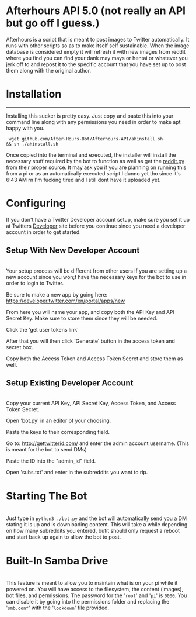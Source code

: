 <h1>Afterhours API 5.0 (not really an API but go off I guess.)</h1>
<body>
Afterhours is a script that is meant to post images to Twitter automatically. It runs with other scripts so as to make itself self sustainable. 
When the image database is considered empty it will refresh it with new images from reddit where you find you can find your dank may mays or 
hentai or whatever you jerk off to and repost it to the specific account that you have set up to post them along with the original author. 
<br>
<h1>Installation</h1>
<hr>
Installing this sucker is pretty easy. Just copy and paste this into your command line along with any permissions you need in order to make apt happy with you.

<code> wget github.com/After-Hours-Bot/Afterhours-API/ahinstall.sh && sh ./ahinstall.sh </code>

Once copied into the terminal and executed, the installer will install the necessary stuff required by the bot to function as well as get the <a href="https://github.com/thisisppn/reddit-media-downloader">reddit.py</a>
from their proper source. It may ask you if you are planning on running this from a pi or as an automatically executed script I dunno yet tho since it's 6:43 AM rn
I'm fucking tired and I still dont have it uploaded yet.

<h1> Configuring </h1>

If you don't have a Twitter Developer account setup, make sure you set it up at Twitters <a href="dev.twitter.com">Developer</a> site before you continue
since you need a developer account in order to get started.

<h2>Setup With New Developer Account</h2>
<br>
Your setup process will be different from other users if you are setting up a new account since you won;t have the necessary keys for the bot to use in order 
to login to Twitter.

Be sure to make a new app by going here:<a href="https://developer.twitter.com/en/portal/apps/new"> https://developer.twitter.com/en/portal/apps/new </a> 

From here you will name your app, and copy both the API Key and API Secret Key. Make sure to store them since they will be needed.

Click the 'get user tokens link'

After that you will then click 'Generate' button in the access token and secret box.

Copy both the Access Token and Access Token Secret and store them as well.

<h2>Setup Existing Developer Account</h2>
<br>
Copy your current API Key, API Secret Key, Access Token, and Access Token Secret.

Open 'bot.py' in an editor of your choosing.

Paste the keys to their corresponding field.

Go to: <a href="http://gettwitterid.com/">http://gettwitterid.com/</a> and enter the admin account username. (This is meant for the bot to send DMs)

Paste the ID into the "admin_id" field.

Open 'subs.txt' and enter in the subreddits you want to rip.

<h1>Starting The Bot</h1>
<br>
Just type in <code>python3 ./bot.py</code> and the bot will automatically send you a DM stating it is up and is downloading content. This will take a
while depending on how many subreddits you entered, butit  should only request a reboot and start back up again to allow the bot to post.


<h1>Built-In Samba Drive</h1>
<br>
This feature is meant to allow you to maintain what is on your pi while it powered on. You will have access to the filesystem, the content (images), bot files, and permissions.
The password for the '<code>root</code>' and '<code>pi</code>' is <code>0000</code>. You can disable it by going into the permissions folder and replacing the '<code>smb.conf</code>' with the '<code>lockdown</code>' file provided.
